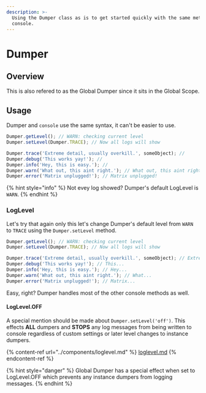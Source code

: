 ```yaml
---
description: >-
  Using the Dumper class as is to get started quickly with the same methods from
  console.
---
```


# Dumper

## Overview

This is also refered to as the Global Dumper since it sits in the Global Scope.

## Usage

Dumper and `console` use the same syntax, it can't be easier to use.

```javascript
Dumper.getLevel(); // WARN: checking current level
Dumper.setLevel(Dumper.TRACE); // Now all logs will show

Dumper.trace('Extreme detail, usually overkill.', someObject); //
Dumper.debug('This works yay!'); //
Dumper.info('Hey, this is easy.'); //
Dumper.warn('What out, this aint right.'); // What out, this aint right.
Dumper.error('Matrix unplugged!'); // Matrix unplugged!
```

{% hint style="info" %}
Not evey log showed? Dumper's default LogLevel is `WARN`.
{% endhint %}

### LogLevel

Let's try that again only this let's change Dumper's default level from `WARN` to `TRACE` using the `Dumper.setLevel` method.

```javascript
Dumper.getLevel(); // WARN: checking current level
Dumper.setLevel(Dumper.TRACE); // Now all logs will show

Dumper.trace('Extreme detail, usually overkill.', someObject); // Extreme det...
Dumper.debug('This works yay!'); // This...
Dumper.info('Hey, this is easy.'); // Hey...
Dumper.warn('What out, this aint right.'); // What...
Dumper.error('Matrix unplugged!'); // Matrix...
```

Easy, right? Dumper handles most of the other console methods as well.

#### LogLevel.OFF

A special mention should be made about `Dumper.setLevel('off')`. This effects **ALL** dumpers and **STOPS** any log messages from being written to console regardless of custom settings or later level changes to instance dumpers.

{% content-ref url="../components/loglevel.md" %}
[loglevel.md](../components/loglevel.md)
{% endcontent-ref %}

{% hint style="danger" %}
Global Dumper has a special effect when set to LogLevel.OFF which prevents any instance dumpers from logging messages.
{% endhint %}
